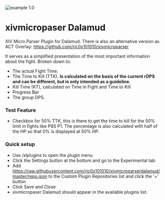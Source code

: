 
![example 1.0](https://ric0x101010.github.io/xivmicroparser/img/example_1.0.png)

# xivmicropaser Dalamud
XIV Micro Parser Plugin for Dalamud.
There is also an alternative version as ACT Overlay: https://github.com/ric0x101010/xivmicroparser 

It serves as a simplified presentation of the most important information about the fight.
Broken down to:
- The actual Fight Time.
- The Time to Kill (TTK). **Is calculated on the basis of the current rDPS and can be different, but is only intended as a guideline.** 
- Kill Time (KT), calculated on Time in Fight and Time to Kill
- Progress Bar
- The group DPS.

### Test Feature
- Checkbox for 50% TTK, this is there to get the time to kill for the 50% limit in fights like P8S P1. The percentage is also calculated with half of the HP so that 0% is displayed at 50% HP.

### Quick setup
- Use /xlplugins to open the plugin menu
- Click the Settings button at the bottom and go to the Experimental tab
- Add https://raw.githubusercontent.com/ric0x101010/xivmicroparserdalamud/master/repo.json to the Custom Plugin Repositories list and click the '+' button
- Click Save and Close
- xivmicropaser Dalamud should appear in the available plugins list.

